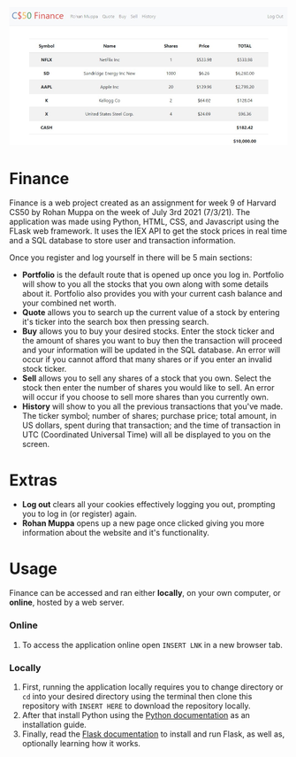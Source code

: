 ![Image of stock portfolio](/static/finance.jpg)

# Finance
Finance is a web project created as an assignment for week 9 of Harvard CS50 by Rohan Muppa on the week of July 3rd 2021 (7/3/21). The application was made using Python, HTML, CSS, and Javascript using the FLask web framework. It uses the IEX API to get the stock prices in real time and a SQL database to store user and transaction information.

Once you register and log yourself in there will be 5 main sections:

* **Portfolio** is the default route that is opened up once you log in. Portfolio will show to you all the stocks that you own along with some details about it. Portfolio also provides you with your current cash balance and your combined net worth.
* **Quote** allows you to search up the current value of a stock by entering it's ticker into the search box then pressing search.
* **Buy** allows you to buy your desired stocks. Enter the stock ticker and the amount of shares you want to buy then the transaction will proceed and your information will be updated in the SQL database. An error will occur if you cannot afford that many shares or if you enter an invalid stock ticker.
* **Sell** allows you to sell any shares of a stock that you own. Select the stock then enter the number of shares you would like to sell. An error will occur if you choose to sell more shares than you currently own.
* **History** will show to you all the previous transactions that you've made. The ticker symbol; number of shares; purchase price; total amount, in US dollars, spent during that
transaction; and the time of transaction in UTC (Coordinated Universal Time) will all be displayed to you on the screen.
# Extras
* **Log out** clears all your cookies effectively logging you out, prompting you to log in (or register) again.
* **Rohan Muppa** opens up a new page once clicked giving you more information about the website and it's functionality.

# Usage
Finance can be accessed and ran either **locally**, on your own computer, or **online**, hosted by a web server.
### Online
1. To access the application online open `INSERT LNK` in a new browser tab.
### Locally
1. First, running the application locally requires you to change directory or `cd` into your desired directory using the terminal then clone this repository with `INSERT HERE` to download the repository locally.
1. After that install Python using the [Python documentation](https://docs.python.org/3/using/index.html) as an installation guide. 
1. Finally, read the [Flask documentation](https://flask.palletsprojects.com/en/2.0.x/installation/#) to install and run Flask, as well as, optionally learning how it works.
